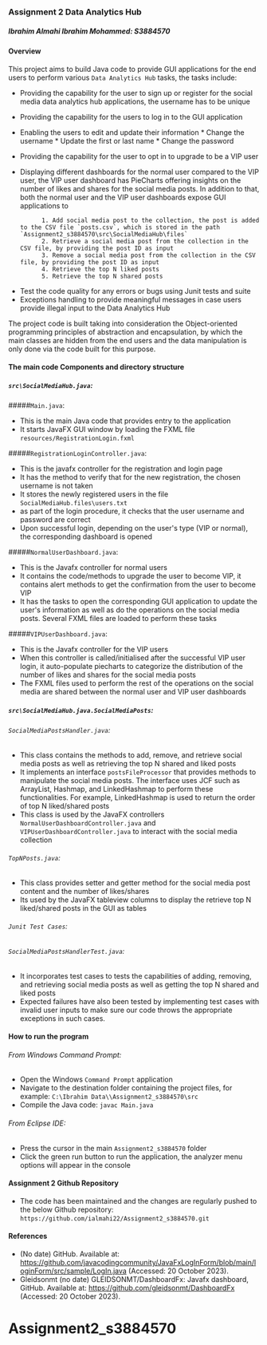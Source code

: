 ### Assignment 2 Data Analytics Hub #
##### Ibrahim Almahi Ibrahim Mohammed: S3884570

#### Overview
This project aims to build Java code to provide GUI applications for the end users to perform various `Data Analytics Hub` tasks, the tasks include:
* Providing the capability for the user to sign up or register for the social media data analytics hub applications, the username has to be unique
* Providing the capability for the users to log in to the GUI application
* Enabling the users to edit and update their information
          * Change the username
          * Update the first or last name
          * Change the password 
* Providing the capability for the user to opt in to upgrade to be a VIP user
* Displaying different dashboards for the normal user compared to the VIP user, the VIP user dashboard has PieCharts offering insights on the number of likes and shares for the social media posts. In addition to that, both the normal user and the VIP user dashboards expose GUI applications to

 			1. Add social media post to the collection, the post is added to the CSV file `posts.csv`, which is stored in the path `Assignment2_s3884570\src\SocialMediaHub\files`
   			2. Retrieve a social media post from the collection in the CSV file, by providing the post ID as input
   			3. Remove a social media post from the collection in the CSV file, by providing the post ID as input
   			4. Retrieve the top N liked posts 
   			5. Retrieve the top N shared posts 

- Test the code quality for any errors or bugs using Junit tests and suite
- Exceptions handling to provide meaningful messages in case users provide illegal input to the Data Analytics Hub

The project code is built taking into consideration the Object-oriented programming principles of abstraction and encapsulation, by which the main classes are hidden from the end users and the data manipulation is only done via the code built for this purpose.
#### The main code Components and directory structure
##### `src\SocialMediaHub.java`:
#####`Main.java`:
* This is the main Java code that provides entry to the application
* It starts JavaFX GUI window by loading the FXML file `resources/RegistrationLogin.fxml`

#####`RegistrationLoginController.java`:
* This is the javafx controller for the registration and login page
* It has the method to verify that for the new registration, the chosen username is not taken
* It stores the newly registered users in the file `SocialMediaHub.files\users.txt`
* as part of the login procedure, it checks that the user username and password are correct
* Upon successful login, depending on the user's type (VIP or normal), the corresponding dashboard is opened

#####`NormalUserDashboard.java`:
* This is the Javafx controller for normal users
* It contains the code/methods to upgrade the user to become VIP, it contains alert methods to get the confirmation from the user to become VIP
* It has the tasks to open the corresponding GUI application to update the user's information as well as do the operations on the social media posts. Several FXML files are loaded to perform these tasks

#####`VIPUserDashboard.java`:
* This is the Javafx controller for the VIP users
* When this controller is called/initialised after the successful VIP user login, it auto-populate piecharts to categorize the distribution of the number of likes and shares for the social media posts
* The FXML files used to perform the rest of the operations on the social media are shared between the normal user and VIP user dashboards

##### `src\SocialMediaHub.java.SocialMediaPosts`:
###### `SocialMediaPostsHandler.java`:
* This class contains the methods to add, remove, and retrieve social media posts as well as retrieving the top N shared and liked posts
* It implements an interface `postsFileProcessor` that provides methods to manipulate the social media posts. The interface uses JCF such as ArrayList, Hashmap, and LinkedHashmap to perform these functionalities. For example, LinkedHashmap is used to return the order of top N liked/shared posts
* This class is used by the JavaFX controllers `NormalUserDashboardController.java` and `VIPUserDashboardController.java` to interact with the social media collection

###### `TopNPosts.java`:
* This class provides setter and getter method for the social media post content and the number of likes/shares
* Its used by the JavaFX tableview columns to display the retrieve top N liked/shared posts in the GUI as tables

###### `Junit Test Cases`:
###### `SocialMediaPostsHandlerTest.java`:
* It incorporates test cases to tests the capabilities of adding, removing, and retrieving social media posts as well as getting the top N shared and liked posts
* Expected failures have also been tested by implementing test cases with invalid user inputs to make sure our code throws the appropriate exceptions in such cases.
  
#### How to run the program
###### From Windows Command Prompt:
* Open the Windows `Command Prompt` application
* Navigate to the destination folder containing the project files, for example:
  `C:\Ibrahim Data\\Assignment2_s3884570\src`
* Compile the Java code:
  `javac Main.java`

###### From Eclipse IDE:	
* Press the cursor in the main `Assignment2_s3884570` folder
* Click the green run button to run the application, the analyzer menu options will appear in the console

#### Assignment 2 Github Repository
* The code has been maintained and the changes are regularly pushed to the below Github repository:
`https://github.com/ialmahi22/Assignment2_s3884570.git`

#### References
* (No date) GitHub. Available at: https://github.com/javacodingcommunity/JavaFxLogInForm/blob/main/loginForm/src/sample/LogIn.java (Accessed: 20 October 2023). 
* Gleidsonmt (no date) GLEIDSONMT/DashboardFx: Javafx dashboard, GitHub. Available at: https://github.com/gleidsonmt/DashboardFx (Accessed: 20 October 2023). 
# Assignment2_s3884570